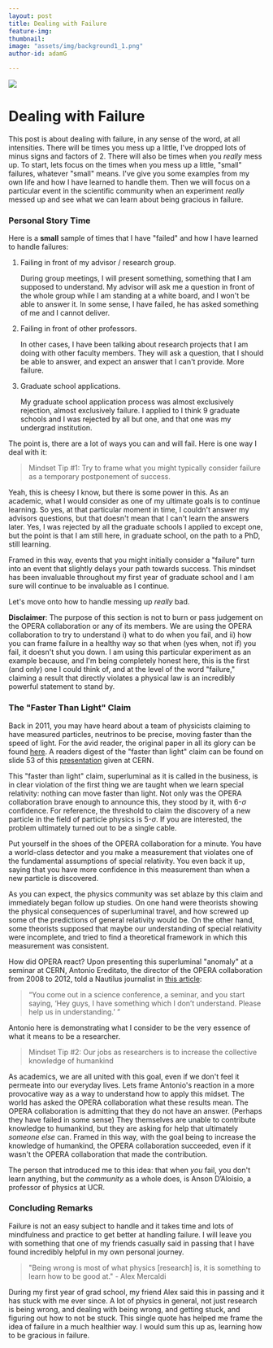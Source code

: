 ```yaml
---
layout: post
title: Dealing with Failure
feature-img: 
thumbnail:
image: "assets/img/background1_1.png"
author-id: adamG

---
```


![](Failure.png)

# Dealing with Failure

This post is about dealing with failure, in any sense of the word, at all intensities. There will be times you mess up a little, I've dropped lots of minus signs and factors of 2. There will also be times when you *really* mess up. To start, lets focus on the times when you mess up a little, "small" failures, whatever "small" means. I've give you some examples from my own life and how I have learned to handle them. Then we will focus on a particular event in the scientific community when an experiment *really* messed up and see what we can learn about being gracious in failure.

### Personal Story Time

Here is a **small** sample of times that I have "failed" and how I have learned to handle failures:

1. Failing in front of my advisor / research group.

   During group meetings, I will present something, something that I am supposed to understand. My advisor will ask me a question in front of the whole group while I am standing at a white board, and I won't be able to answer it. In some sense, I have failed, he has asked something of me and I cannot deliver. 

2. Failing in front of other professors. 

   In other cases, I have been talking about research projects that I am doing with other faculty members. They will ask a question, that I should be able to answer, and expect an answer that I can't provide. More failure. 

3. Graduate school applications. 

   My graduate school application process was almost exclusively rejection, almost exclusively failure. I applied to I think 9 graduate schools and I was rejected by all but one, and that one was my undergrad institution.

The point is, there are a lot of ways you can and will fail. Here is one way I deal with it:

> Mindset Tip #1: Try to frame what you might typically consider failure as a temporary postponement of success.

Yeah, this is cheesy I know, but there is some power in this. As an academic, what I would consider as one of my ultimate goals is to continue learning. So yes, at that particular moment in time, I couldn't answer my advisors questions, but that doesn't mean that I can't learn the answers later. Yes, I was rejected by all the graduate schools I applied to except one, but the point is that I am still here, in graduate school, on the path to a PhD, still learning.

Framed in this way, events that you might initially consider a "failure" turn into an event that slightly delays your path towards success. This mindset has been invaluable throughout my first year of graduate school and I am sure will continue to be invaluable as I continue.

Let's move onto how to handle messing up *really* bad. 

**Disclaimer**: The purpose of this section is not to burn or pass judgement on the OPERA collaboration or any of its members. We are using the OPERA collaboration to try to understand i) what to do when you fail, and ii) how you can frame failure in a healthy way so that when (yes when, not if) you fail, it doesn't shut you down. I am using this particular experiment as an example because, and I'm being completely honest here, this is the first (and only) one I could think of, and at the level of the word "failure," claiming a result that directly violates a physical law is an incredibly powerful statement to stand by.

### The "Faster Than Light" Claim

Back in 2011, you may have heard about a team of physicists claiming to have measured particles, neutrinos to be precise, moving faster than the speed of light. For the avid reader, the original paper in all its glory can be found [here](https://arxiv.org/abs/1109.4897). A readers digest of the "faster than light" claim can be found on slide 53 of this [presentation](https://indico.cern.ch/event/155620/) given at CERN. 

This "faster than light" claim, superluminal as it is called in the business, is in clear violation of the first thing we are taught when we learn special relativity: nothing can move faster than light. Not only was the OPERA collaboration brave enough to announce this, they stood by it, with 6-$\sigma$ confidence. For reference, the threshold to claim the discovery of a new particle in the field of particle physics is 5-$\sigma$. If you are interested, the problem ultimately turned out to be a single cable.

Put yourself in the shoes of the OPERA collaboration for a minute. You have a world-class detector and you make a measurement that violates one of the fundamental assumptions of special relativity. You even back it up, saying that you have more confidence in this measurement than when a new particle is discovered.

As you can expect, the physics community was set ablaze by this claim and immediately began follow up studies. On one hand were theorists showing the physical consequences of superluminal travel, and how screwed up some of the predictions of general relativity would be. On the other hand, some theorists supposed that maybe our understanding of special relativity were incomplete, and tried to find a theoretical framework in which this measurement was consistent. 

How did OPERA react? Upon presenting this superluminal "anomaly" at a seminar at CERN, Antonio Ereditato, the director of the OPERA collaboration from 2008 to 2012, told a Nautilus journalist in [this article](http://nautil.us/issue/24/error/the-data-that-threatened-to-break-physics):

> “You come out in a science conference, a seminar, and you start saying, ‘Hey guys, I have something which I don’t understand. Please help us in understanding.’ ”

Antonio here is demonstrating what I consider to be the very essence of what it means to be a researcher.

> Mindset Tip #2: Our jobs as researchers is to increase the collective knowledge of humankind

As academics, we are all united with this goal, even if we don't feel it permeate into our everyday lives. Lets frame Antonio's reaction in a more provocative way as a way to understand how to apply this midset. The world has asked the OPERA collaboration what these results mean. The OPERA collaboration is admitting that they do not have an answer. (Perhaps they have failed in some sense) They themselves are unable to contribute knowledge to humankind, but they are asking for help that ultimately _someone else_ can. Framed in this way, with the goal being to increase the knowledge of humankind, the OPERA collaboration succeeded, even if it wasn't the OPERA collaboration that made the contribution.

The person that introduced me to this idea: that when _you_ fail, you don't learn anything, but the _community_ as a whole does, is Anson D’Aloisio, a professor of physics at UCR. 

### Concluding Remarks

Failure is not an easy subject to handle and it takes time and lots of mindfulness and practice to get better at handling failure. I will leave you with something that one of my friends casually said in passing that I have found incredibly helpful in my own personal journey.

> "Being wrong is most of what physics [research] is, it is something to learn how to be good at." - Alex Mercaldi

During my first year of grad school, my friend Alex said this in passing and it has stuck with me ever since. A lot of physics in general, not just research is being wrong, and dealing with being wrong, and getting stuck, and figuring out how to not be stuck. This single quote has helped me frame the idea of failure in a much healthier way. I would sum this up as, learning how to be gracious in failure.
